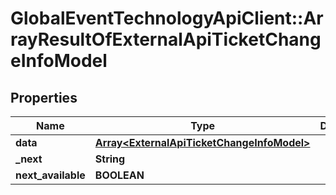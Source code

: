 # GlobalEventTechnologyApiClient::ArrayResultOfExternalApiTicketChangeInfoModel

## Properties
Name | Type | Description | Notes
------------ | ------------- | ------------- | -------------
**data** | [**Array&lt;ExternalApiTicketChangeInfoModel&gt;**](ExternalApiTicketChangeInfoModel.md) |  | [optional] 
**_next** | **String** |  | [optional] 
**next_available** | **BOOLEAN** |  | 

